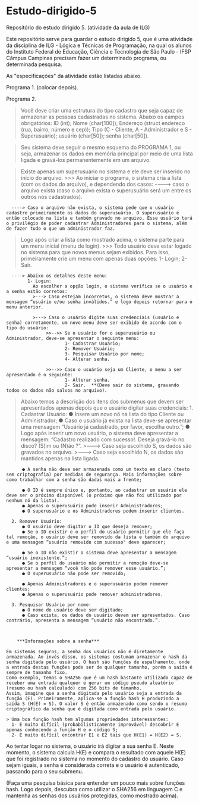 # Estudo-dirigido-5
Repositório do estudo dirigido 5. (atividade da aula de ILG)


  Este repositório serve para guardar o estudo dirigido 5, que é uma atividade da disciplina de ILG - Lógica e Técnicas de Programação, 
na qual os alunos do Instituto Federal de Educação, Ciência e Tecnologia de São Paulo - IFSP Câmpus Campinas precisam fazer um determinado programa,
ou determinada pesquisa.

  As "especificações" da atividade estão listadas abaixo.


Programa 1.
(colocar depois).




Programa 2.
  > Você deve criar uma estrutura do tipo cadastro que seja capaz de armazenar as pessoas cadastradas no sistema. Abaixo os campos obrigatórios:
      ID (int);
      Nome (char[100]);
      Endereço (struct endereco (rua, bairro, número e cep));
      Tipo (C - Cliente, A - Administrador e S - Superusuário);
      usuário (char[50]);
      senha (char[50]).
      
  > Seu sistema deve seguir o mesmo esquema do PROGRAMA 1, ou seja, armazenar os dados em memória principal por meio de uma lista ligada e gravá-los permanentemente em um arquivo. 

  > Existe apenas um superusuário no sistema e ele deve ser inserido no início do arquivo. 
    >>> Ao iniciar o programa, o sistema cria a lista (com os dados do arquivo), e dependendo dos casos:
      ----> caso o arquivo exista (caso o arquivo exista o superusuário será um entre os outros nós cadastrados).
      
      ----> Caso o arquivo não exista, o sistema pede que o usuário cadastre primeiramente os dados do superusuário. O superusuário é então colocado na lista e também gravado no arquivo. Esse usuário terá o privilégio de poder cadastrar Administradores para o sistema, além de fazer tudo o que um administrador faz.


  > Logo após criar a lista como mostrado acima, o sistema parte para um menu inicial (menu de login). 
    >>>  Todo usuário deve estar logado no sistema para que novos menus sejam exibidos. Para isso, primeiramente crie um menu com apenas duas opções:
      1- Login;
      2- Sair.

      ----> Abaixo os detalhes deste menu:
            1- Login:
              Ao escolher a opção login, o sistema verifica se o usuário e a senha estão corretos:
              >---> Caso estejam incorretos, o sistema deve mostrar a mensagem “usuário e/ou senha inválidos.” e logo depois retornar para o menu anterior.
              
              >---> Caso o usuário digite suas credenciais (usuário e senha) corretamente, um novo menu deve ser exibido de acordo com o tipo do usuário:
                   >>-->> Se o usuário for o superusuário ou Administrador, deve-se apresentar o seguinte menu:
                          1- Cadastrar Usuário;
                          2- Remover Usuário;
                          3- Pesquisar Usuário por nome;
                          4- Alterar senha.
                          
                   >>-->> Caso o usuário seja um Cliente, o menu a ser apresentado é o seguinte:
                          1- Alterar senha.
                          2- Sair.  **(Deve sair do sistema, gravando todos os dados não salvos no arquivo).
                          
                          
  > Abaixo temos a descrição dos itens dos submenus que devem ser apresentados apenas depois que o usuário digitar suas credenciais:
      1. Cadastrar Usuário:
          ● Insere um novo nó na lista do tipo Cliente ou Administrador;
          ● Caso o usuário já exista na lista deve-se apresentar uma mensagem “Usuário já cadastrado, por favor, escolha outro.”;
          ● Logo após inserir um novo usuário, o sistema deve apresentar a mensagem:
            “Cadastro realizado com sucesso!. Deseja gravá-lo no disco? (S)im ou (N)ão ?”.
            >---> Caso seja escolhido S, os dados são gravados no arquivo.
            >---> Caso seja escolhido N, os dados são mantidos apenas na lista ligada.
            
          ● A senha não deve ser armazenada como um texto em claro (texto sem criptografia) por medidas de segurança. Mais informações sobre como trabalhar com a senha são dadas mais a frente;
          
          ● O ID é sempre único e, portanto, ao cadastrar um usuário ele deve ser o próximo disponível (o próximo que não foi utilizado por nenhum nó da lista).
          ● Apenas o superusuário pode inserir Administradores;
          ● O superusuário e os Administradores podem inserir clientes.
          
      2. Remover Usuário:
          ● O usuário deve digitar o ID que deseja remover;
          ● Se o ID existir e o perfil do usuário permitir que ele faça tal remoção, o usuário deve ser removido da lista e também do arquivo e uma mensagem “usuário removido com sucesso" deve aparecer;
          
          ● Se o ID não existir o sistema deve apresentar a mensagem “usuário inexistente.”;
          ● Se o perfil do usuário não permitir a remoção deve-se apresentar a mensagem “você não pode remover esse usuário.”;
          ● O superusuário não pode ser removido;
          
          ● Apenas Administradores e o superusuário podem remover clientes;
          ● Apenas o superusuário pode remover administradores.
          
      3. Pesquisar Usuário por nome:
          ● O nome do usuário deve ser digitado;
          ● Caso exista, os dados do usuário devem ser apresentados. Caso contrário, apresenta a mensagem “usuário não encontrado.”. 



        ***Informações sobre a senha***

    Em sistemas seguros, a senha dos usuários não é diretamente armazenada. Ao invés disso, os sistemas costumam armazenar o hash da senha digitada pelo usuário. O hash são funções de espalhamento, onde a entrada destas funções pode ser de qualquer tamanho, porém a saída é sempre de tamanho fixo.
    Como exemplo, temos o SHA256 que é um hash bastante utilizado capaz de receber uma entrada qualquer e gerar um código pseudo aleatório (resumo ou hash calculado) com 256 bits de tamanho.
    Assim, imagine que a senha digitada pelo usuário seja a entrada da função (E). Primeiramente, aplica-se a função hash H produzindo a saída S (H(E) = S). O valor S é então armazenado como sendo o resumo criptográfico da senha que é digitada como entrada pelo usuário. 

    > Uma boa função hash tem algumas propriedades interessantes:
      1- É muito difícil (probabilisticamente improvável) descobrir E apenas conhecendo a função H e o código S;
      2- É muito difícil encontrar E1 e E2 tais que H(E1) = H(E2) = S.

  Ao tentar logar no sistema, o usuário irá digitar a sua senha E. Neste momento, o sistema calcula H(E) e compara o resultado com aquele H(E) que foi registrado no sistema no momento do cadastro do usuário. Caso sejam iguais, a senha é considerada correta e o usuário é autenticado, passando para o seu submenu.
  
  (Faça uma pesquisa básica para entender um pouco mais sobre funções hash. Logo depois, descubra como utilizar o SHA256 em linguagem C e mantenha as senhas dos usuários protegidas, como mostrado acima).
